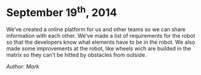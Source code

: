 September 19<sup>th</sup>, 2014
==============================
We’ve created a online platform for us and other teams so we can share information with each other. We've made a list of requirements for the robot so that the developers know what elements have to be in the robot. We also made some improvements at the robot, like wheels wich are builded in the matrix so they can’t be hitted by obstacles from outside.

*Author: Mark*
